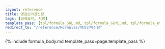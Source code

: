 ```yaml
---
layout: reference
title: 영감오미강신탕
tags: [금궤요략, 처방]
template_pass: [tpl/formula_SHL.md, tpl/formula_GGYL.md, tpl/formula_etc.md]
redirect_to: "/reference/Formulas/영감강미신탕"
---
```


{% include formula_body.md template_pass=page.template_pass %}
